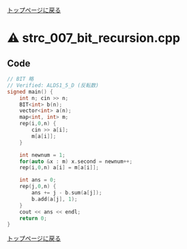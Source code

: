 <!-- mathjax config similar to math.stackexchange -->
<script type="text/javascript"
  src="https://cdn.mathjax.org/mathjax/latest/MathJax.js?config=TeX-AMS-MML_HTMLorMML">
</script>
<script type="text/x-mathjax-config">
  MathJax.Hub.Config({
    TeX: { equationNumbers: { autoNumber: "AMS" }},
    tex2jax: {
      inlineMath: [ ['$','$'] ],
      processEscapes: true
    },
    "HTML-CSS": { matchFontHeight: false },
    displayAlign: "left",
    displayIndent: "2em"
  });
</script>

<script type="text/javascript" src="https://cdnjs.cloudflare.com/ajax/libs/jquery/3.4.1/jquery.min.js"></script>
<link rel="stylesheet" href="../css/copy-button.css" />
<script type="text/javascript" src="../js/balloons.js"></script>
<script type="text/javascript" src="../js/copy-button.js"></script>



[トップページに戻る](../index.html)

# :warning: strc\_007\_bit\_recursion.cpp

## Code

```cpp
// BIT 略
// Verified: ALDS1_5_D (反転数)
signed main() {
    int n; cin >> n;
    BIT<int> b(n);
    vector<int> a(n);
    map<int, int> m;
    rep(i,0,n) {
        cin >> a[i];
        m[a[i]];
    }

    int newnum = 1;
    for(auto &x : m) x.second = newnum++;
    rep(i,0,n) a[i] = m[a[i]];

    int ans = 0;
    rep(j,0,n) {
        ans += j - b.sum(a[j]);
        b.add(a[j], 1);
    }
    cout << ans << endl;
    return 0;
}
```

[トップページに戻る](../index.html)
